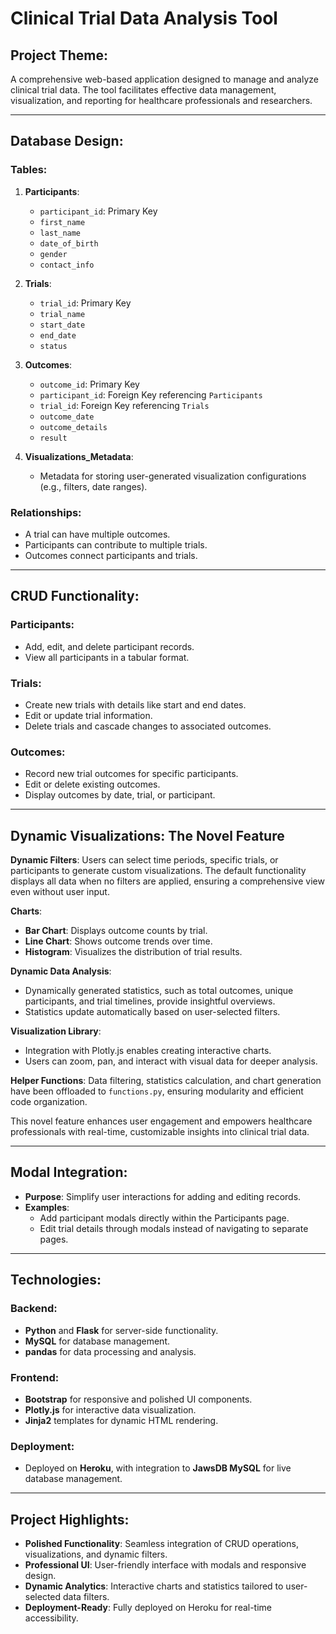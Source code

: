 # Clinical Trial Data Analysis Tool

## Project Theme:

A comprehensive web-based application designed to manage and analyze clinical trial data. The tool facilitates effective data management, visualization, and reporting for healthcare professionals and researchers.

---

## Database Design:

### Tables:

1. **Participants**:

   - `participant_id`: Primary Key
   - `first_name`
   - `last_name`
   - `date_of_birth`
   - `gender`
   - `contact_info`

2. **Trials**:

   - `trial_id`: Primary Key
   - `trial_name`
   - `start_date`
   - `end_date`
   - `status`

3. **Outcomes**:

   - `outcome_id`: Primary Key
   - `participant_id`: Foreign Key referencing `Participants`
   - `trial_id`: Foreign Key referencing `Trials`
   - `outcome_date`
   - `outcome_details`
   - `result`

4. **Visualizations\_Metadata**:

   - Metadata for storing user-generated visualization configurations (e.g., filters, date ranges).

### Relationships:

- A trial can have multiple outcomes.
- Participants can contribute to multiple trials.
- Outcomes connect participants and trials.

---

## CRUD Functionality:

### Participants:

- Add, edit, and delete participant records.
- View all participants in a tabular format.

### Trials:

- Create new trials with details like start and end dates.
- Edit or update trial information.
- Delete trials and cascade changes to associated outcomes.

### Outcomes:

- Record new trial outcomes for specific participants.
- Edit or delete existing outcomes.
- Display outcomes by date, trial, or participant.

---

## Dynamic Visualizations: The Novel Feature

**Dynamic Filters**:
Users can select time periods, specific trials, or participants to generate custom visualizations. The default functionality displays all data when no filters are applied, ensuring a comprehensive view even without user input.

**Charts**:
- **Bar Chart**: Displays outcome counts by trial.
- **Line Chart**: Shows outcome trends over time.
- **Histogram**: Visualizes the distribution of trial results.

**Dynamic Data Analysis**:
- Dynamically generated statistics, such as total outcomes, unique participants, and trial timelines, provide insightful overviews.
- Statistics update automatically based on user-selected filters.

**Visualization Library**:
- Integration with Plotly.js enables creating interactive charts.
- Users can zoom, pan, and interact with visual data for deeper analysis.

**Helper Functions**:
Data filtering, statistics calculation, and chart generation have been offloaded to `functions.py`, ensuring modularity and efficient code organization.

This novel feature enhances user engagement and empowers healthcare professionals with real-time, customizable insights into clinical trial data.

---

## Modal Integration:

- **Purpose**: Simplify user interactions for adding and editing records.
- **Examples**:
  - Add participant modals directly within the Participants page.
  - Edit trial details through modals instead of navigating to separate pages.

---

## Technologies:

### Backend:

- **Python** and **Flask** for server-side functionality.
- **MySQL** for database management.
- **pandas** for data processing and analysis.

### Frontend:

- **Bootstrap** for responsive and polished UI components.
- **Plotly.js** for interactive data visualization.
- **Jinja2** templates for dynamic HTML rendering.

### Deployment:

- Deployed on **Heroku**, with integration to **JawsDB MySQL** for live database management.

---

## Project Highlights:

- **Polished Functionality**: Seamless integration of CRUD operations, visualizations, and dynamic filters.
- **Professional UI**: User-friendly interface with modals and responsive design.
- **Dynamic Analytics**: Interactive charts and statistics tailored to user-selected data filters.
- **Deployment-Ready**: Fully deployed on Heroku for real-time accessibility.